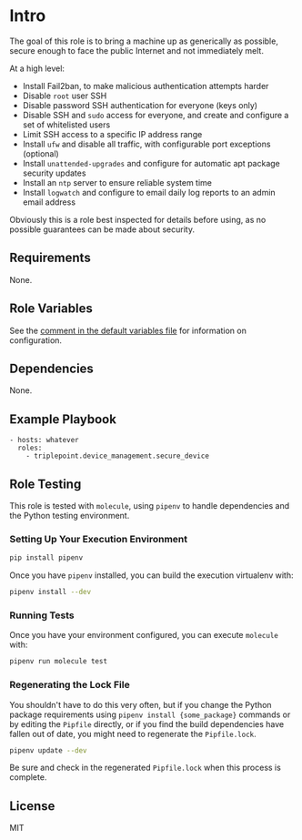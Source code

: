 # Intro
The goal of this role is to bring a machine up as generically as possible, secure enough to face the public Internet and not immediately melt.

At a high level:
- Install Fail2ban, to make malicious authentication attempts harder
- Disable `root` user SSH
- Disable password SSH authentication for everyone (keys only)
- Disable SSH and `sudo` access for everyone, and create and configure a set of whitelisted users
- Limit SSH access to a specific IP address range
- Install `ufw` and disable all traffic, with configurable port exceptions (optional)
- Install `unattended-upgrades` and configure for automatic apt package security updates
- Install an `ntp` server to ensure reliable system time
- Install `logwatch` and configure to email daily log reports to an admin email address

Obviously this is a role best inspected for details before using, as no possible guarantees can be made about security.

## Requirements
None.

## Role Variables
See the [comment in the default variables file](defaults/main.yml) for information on configuration.

## Dependencies
None.

## Example Playbook
    - hosts: whatever
      roles:
        - triplepoint.device_management.secure_device

## Role Testing
This role is tested with `molecule`, using `pipenv` to handle dependencies and the Python testing environment.

### Setting Up Your Execution Environment
``` sh
pip install pipenv
```

Once you have `pipenv` installed, you can build the execution virtualenv with:
``` sh
pipenv install --dev
```

### Running Tests
Once you have your environment configured, you can execute `molecule` with:
``` sh
pipenv run molecule test
```

### Regenerating the Lock File
You shouldn't have to do this very often, but if you change the Python package requirements using `pipenv install {some_package}` commands or by editing the `Pipfile` directly, or if you find the build dependencies have fallen out of date, you might need to regenerate the `Pipfile.lock`.
``` sh
pipenv update --dev
```
Be sure and check in the regenerated `Pipfile.lock` when this process is complete.

## License
MIT
